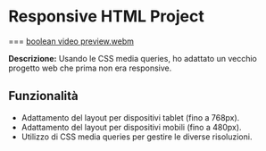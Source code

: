 # Responsive HTML Project
===
[boolean video preview.webm](https://github.com/user-attachments/assets/32562461-d3e9-458c-860e-f2656cbce2c3)

**Descrizione:**
Usando le CSS media queries, ho adattato un vecchio progetto web che prima non era responsive.

## Funzionalità

- Adattamento del layout per dispositivi tablet (fino a 768px).
- Adattamento del layout per dispositivi mobili (fino a 480px).
- Utilizzo di CSS media queries per gestire le diverse risoluzioni.
